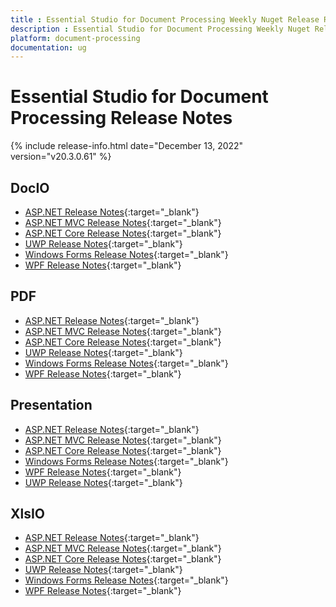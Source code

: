 ```yaml
---
title : Essential Studio for Document Processing Weekly Nuget Release Release Notes  
description : Essential Studio for Document Processing Weekly Nuget Release Release Notes  
platform: document-processing
documentation: ug
---
```


# Essential Studio for Document Processing  Release Notes  

{% include release-info.html date="December 13, 2022" version="v20.3.0.61" %} 

## DocIO

* [ASP.NET Release Notes](/aspnet/release-notes/v20.3.0.61#docio){:target="_blank"}
* [ASP.NET MVC Release Notes](/aspnetmvc/release-notes/v20.3.0.61#docio){:target="_blank"}
* [ASP.NET Core Release Notes](/aspnet-core/release-notes/v20.3.0.61#docio){:target="_blank"}
* [UWP Release Notes](/uwp/release-notes/v20.3.0.61#docio){:target="_blank"}
* [Windows Forms Release Notes](/windowsforms/release-notes/v20.3.0.61#docio){:target="_blank"}
* [WPF Release Notes](/wpf/release-notes/v20.3.0.61#docio){:target="_blank"}


## PDF

* [ASP.NET Release Notes](/aspnet/release-notes/v20.3.0.61#pdf){:target="_blank"}
* [ASP.NET MVC Release Notes](/aspnetmvc/release-notes/v20.3.0.61#pdf){:target="_blank"}
* [ASP.NET Core Release Notes](/aspnet-core/release-notes/v20.3.0.61#pdf){:target="_blank"}
* [UWP Release Notes](/uwp/release-notes/v20.3.0.61#pdf){:target="_blank"}
* [Windows Forms Release Notes](/windowsforms/release-notes/v20.3.0.61#pdf){:target="_blank"}
* [WPF Release Notes](/wpf/release-notes/v20.3.0.61#pdf){:target="_blank"}


## Presentation

* [ASP.NET Release Notes](/aspnet/release-notes/v20.3.0.61#presentation){:target="_blank"}
* [ASP.NET MVC Release Notes](/aspnetmvc/release-notes/v20.3.0.61#presentation){:target="_blank"}
* [ASP.NET Core Release Notes](/aspnet-core/release-notes/v20.3.0.61#presentation){:target="_blank"}
* [Windows Forms Release Notes](/windowsforms/release-notes/v20.3.0.61#presentation){:target="_blank"}
* [WPF Release Notes](/wpf/release-notes/v20.3.0.61#presentation){:target="_blank"}
* [UWP Release Notes](/uwp/release-notes/v20.3.0.61#presentation){:target="_blank"}


## XlsIO

* [ASP.NET Release Notes](/aspnet/release-notes/v20.3.0.61#xlsio){:target="_blank"}
* [ASP.NET MVC Release Notes](/aspnetmvc/release-notes/v20.3.0.61#xlsio){:target="_blank"}
* [ASP.NET Core Release Notes](/aspnet-core/release-notes/v20.3.0.61#xlsio){:target="_blank"}
* [UWP Release Notes](/uwp/release-notes/v20.3.0.61#xlsio){:target="_blank"}
* [Windows Forms Release Notes](/windowsforms/release-notes/v20.3.0.61#xlsio){:target="_blank"}
* [WPF Release Notes](/wpf/release-notes/v20.3.0.61#xlsio){:target="_blank"}